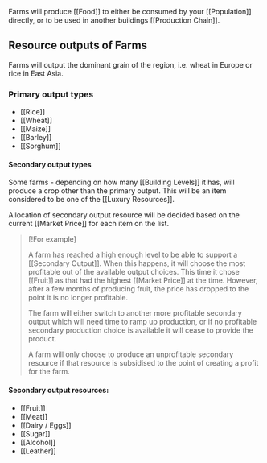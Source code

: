 Farms will produce [[Food]] to either be consumed by your [[Population]] directly, or to be used in another buildings [[Production Chain]].

## Resource outputs of Farms

Farms will output the dominant grain of the region, i.e. wheat in Europe or rice in East Asia.

###  Primary output types

- [[Rice]]
- [[Wheat]]
- [[Maize]]
- [[Barley]]
- [[Sorghum]]

#### Secondary output types

Some farms - depending on how many [[Building Levels]] it has, will produce a crop other than the primary output. This will be an item considered to be one of the [[Luxury Resources]].

Allocation of secondary output resource will be decided based on the current [[Market Price]] for each item on the list.

> [!For example]
> 
> A farm has reached a high enough level to be able to support a [[Secondary Output]]. When this happens, it will choose the most profitable out of the available output choices. This time it chose [[Fruit]] as that had the highest [[Market Price]] at the time. However, after a few months of producing fruit, the price has dropped to the point it is no longer profitable.
> 
> The farm will either switch to another more profitable secondary output which will need time to ramp up production, or if no profitable secondary production choice is available it will cease to provide the product.
> 
> A farm will only choose to produce an unprofitable secondary resource if that resource is subsidised to the point of creating a profit for the farm.

#### Secondary output resources:
- [[Fruit]]
- [[Meat]]
- [[Dairy / Eggs]]
- [[Sugar]]
- [[Alcohol]]
- [[Leather]]
